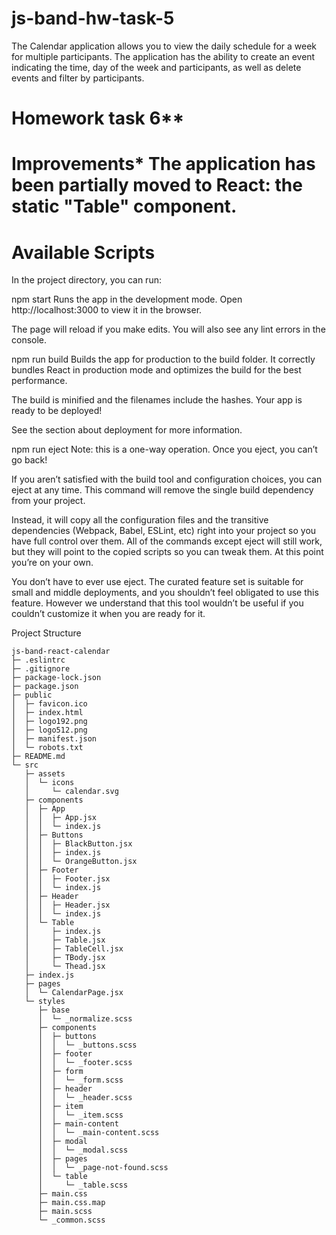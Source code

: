 # js-band-hw-task-5

The Calendar application allows you to view the daily schedule for a week for multiple participants. The application has the ability to create an event indicating the time, day of the week and participants, as well as delete events and filter by participants.

# Homework task 6**

# Improvements* The application has been partially moved to React: the static "Table" component.

# Available Scripts
In the project directory, you can run:

npm start
Runs the app in the development mode.
Open http://localhost:3000 to view it in the browser.

The page will reload if you make edits.
You will also see any lint errors in the console.

npm run build
Builds the app for production to the build folder.
It correctly bundles React in production mode and optimizes the build for the best performance.

The build is minified and the filenames include the hashes.
Your app is ready to be deployed!

See the section about deployment for more information.

npm run eject
Note: this is a one-way operation. Once you eject, you can’t go back!

If you aren’t satisfied with the build tool and configuration choices, you can eject at any time. This command will remove the single build dependency from your project.

Instead, it will copy all the configuration files and the transitive dependencies (Webpack, Babel, ESLint, etc) right into your project so you have full control over them. All of the commands except eject will still work, but they will point to the copied scripts so you can tweak them. At this point you’re on your own.

You don’t have to ever use eject. The curated feature set is suitable for small and middle deployments, and you shouldn’t feel obligated to use this feature. However we understand that this tool wouldn’t be useful if you couldn’t customize it when you are ready for it.

Project Structure

```
js-band-react-calendar
├─ .eslintrc
├─ .gitignore
├─ package-lock.json
├─ package.json
├─ public
│  ├─ favicon.ico
│  ├─ index.html
│  ├─ logo192.png
│  ├─ logo512.png
│  ├─ manifest.json
│  └─ robots.txt
├─ README.md
└─ src
   ├─ assets
   │  └─ icons
   │     └─ calendar.svg
   ├─ components
   │  ├─ App
   │  │  ├─ App.jsx
   │  │  └─ index.js
   │  ├─ Buttons
   │  │  ├─ BlackButton.jsx
   │  │  ├─ index.js
   │  │  └─ OrangeButton.jsx
   │  ├─ Footer
   │  │  ├─ Footer.jsx
   │  │  └─ index.js
   │  ├─ Header
   │  │  ├─ Header.jsx
   │  │  └─ index.js
   │  └─ Table
   │     ├─ index.js
   │     ├─ Table.jsx
   │     ├─ TableCell.jsx
   │     ├─ TBody.jsx
   │     └─ Thead.jsx
   ├─ index.js
   ├─ pages
   │  └─ CalendarPage.jsx
   └─ styles
      ├─ base
      │  └─ _normalize.scss
      ├─ components
      │  ├─ buttons
      │  │  └─ _buttons.scss
      │  ├─ footer
      │  │  └─ _footer.scss
      │  ├─ form
      │  │  └─ _form.scss
      │  ├─ header
      │  │  └─ _header.scss
      │  ├─ item
      │  │  └─ _item.scss
      │  ├─ main-content
      │  │  └─ _main-content.scss
      │  ├─ modal
      │  │  └─ _modal.scss
      │  ├─ pages
      │  │  └─ _page-not-found.scss
      │  └─ table
      │     └─ _table.scss
      ├─ main.css
      ├─ main.css.map
      ├─ main.scss
      └─ _common.scss

```